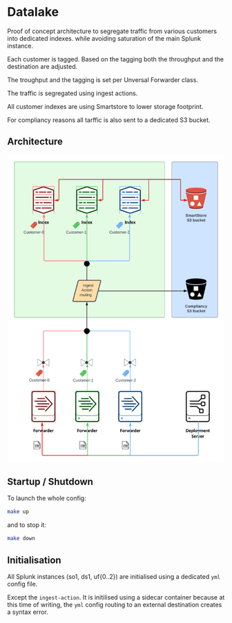 # Datalake

Proof of concept architecture to segregate traffic from various customers into dedicated indexes.
 while avoiding saturation of the main Splunk instance.

Each customer is tagged. Based on the tagging both the throughput and the destination are adjusted.

The troughput and the tagging is set per Unversal Forwarder class.

The traffic is segregated using ingest actions.

All customer indexes are using Smartstore to lower storage footprint.

For compliancy reasons all tarffic is also sent to a dedicated S3 bucket.

## Architecture

![Datalake Architecture](assets/datalake.png "Datalake Architecture")

## Startup / Shutdown

To launch the whole config:

```bash
make up
```

and to stop it:

```bash
make down
```

## Initialisation

All Splunk instances (so1, ds1, uf{0..2}) are initialised using a dedicated `yml` config file.

Except the `ingest-action`. It is initilised using a sidecar container because at this time of writing,
 the `yml` config  routing to an external destination creates a syntax error.
